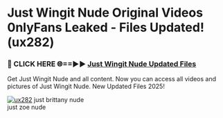 # Just Wingit Nude Original Videos 0nlyFans Leaked - Files Updated! (ux282)

<h3>🔴 CLICK HERE 🌐==►► <a href="https://tinyurl.com/yc6ubb5a" rel="nofollow">Just Wingit Nude Updated Files</a></h3>

Get Just Wingit Nude and all content. Now you can access all videos and pictures of Just Wingit Nude. New Updated Files 2025!

[![ux282](https://i.imgur.com/7eu0CRL.gif)](https://tinyurl.com/yc6ubb5a)
just brittany nude<br>
just zoe nude